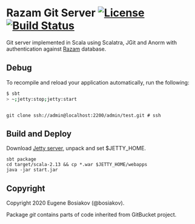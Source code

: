# Razam Git Server  [![License](https://img.shields.io/badge/License-Apache%202.0-blue.svg)](https://github.com/razamgit/gitserver/blob/master/LICENSE)  [![Build Status](https://travis-ci.org/razamgit/gitserver.svg?branch=master)](https://travis-ci.org/razamgit/gitserver)

Git server implemented in Scala using Scalatra, JGit and Anorm with authentication against [Razam](https://github.com/razamgit/razam) database.

## Debug

To recompile and reload your application automatically, run the following:

```sh
$ sbt
> ~;jetty:stop;jetty:start
```

```

git clone ssh://admin@localhost:2200/admin/test.git # ssh
```

## Build and Deploy

Download [Jetty server](https://www.eclipse.org/jetty/download.html), unpack and set $JETTY_HOME.

```
sbt package
cd target/scala-2.13 && cp *.war $JETTY_HOME/webapps
java -jar start.jar
```

## Copyright

Copyright 2020 Eugene Bosiakov (@bosiakov).

Package *git* contains parts of code inherited from GitBucket project.
